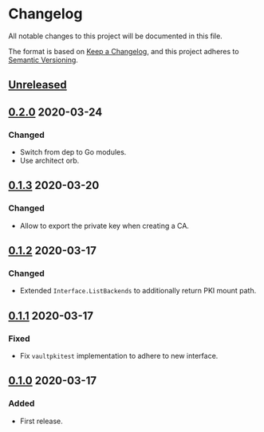 # Changelog

All notable changes to this project will be documented in this file.

The format is based on [Keep a Changelog](https://keepachangelog.com/en/1.0.0/),
and this project adheres to [Semantic Versioning](https://semver.org/spec/v2.0.0.html).



## [Unreleased]



## [0.2.0] 2020-03-24

### Changed

- Switch from dep to Go modules.
- Use architect orb.



## [0.1.3] 2020-03-20

### Changed

- Allow to export the private key when creating a CA.



## [0.1.2] 2020-03-17

### Changed

- Extended `Interface.ListBackends` to additionally return PKI mount path.



## [0.1.1] 2020-03-17

### Fixed

- Fix `vaultpkitest` implementation to adhere to new interface.


## [0.1.0] 2020-03-17

### Added

- First release.



[Unreleased]: https://github.com/giantswarm/vaultpki/compare/v0.2.0...HEAD

[0.2.0]: https://github.com/giantswarm/vaultpki/compare/v0.1.3...v0.2.0
[0.1.3]: https://github.com/giantswarm/vaultpki/compare/v0.1.2...v0.1.3
[0.1.2]: https://github.com/giantswarm/vaultpki/compare/v0.1.1...v0.1.2
[0.1.1]: https://github.com/giantswarm/vaultpki/compare/v0.1.0...v0.1.1

[0.1.0]: https://github.com/giantswarm/vaultpki/releases/tag/v0.1.0
